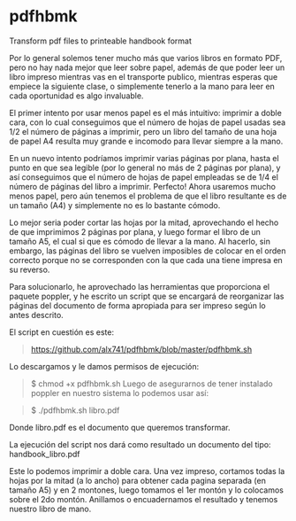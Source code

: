 # pdfhbmk
Transform pdf files to printeable handbook format



Por lo general solemos tener mucho más que varios libros en formato PDF, pero no hay nada mejor que leer sobre papel, además de que poder leer un libro impreso mientras vas en el transporte publico, mientras esperas que empiece la siguiente clase, o simplemente tenerlo a la mano para leer en cada oportunidad es algo invaluable.

El primer intento por usar menos papel es el más intuitivo: imprimir a doble cara, con lo cual conseguimos que el número de hojas de papel usadas sea 1/2 el número de páginas a imprimir, pero un libro del tamaño de una hoja de papel A4 resulta muy grande e incomodo para llevar siempre a la mano.

En un nuevo intento podríamos imprimir varias páginas por plana, hasta el punto en que sea legible (por lo general no más de 2 páginas por plana), y así conseguimos que el número de hojas de papel empleadas se de 1/4 el número de páginas del libro a imprimir. Perfecto! Ahora usaremos mucho menos papel, pero aún tenemos el problema de que el libro resultante es de un tamaño (A4) y simplemente no es lo bastante cómodo.

Lo mejor seria poder cortar las hojas por la mitad, aprovechando el hecho de que imprimimos 2 páginas por plana, y luego formar el libro de un tamaño A5, el cual si que es cómodo de llevar a la mano. Al hacerlo, sin embargo, las páginas del libro se vuelven imposibles de colocar en el orden correcto porque no se corresponden con la que cada una tiene impresa en su reverso.

Para solucionarlo, he aprovechado las herramientas que proporciona el paquete poppler, y he escrito un script que se encargará de reorganizar las páginas del documento de forma apropiada para ser impreso según lo antes descrito.

El script en cuestión es este:

> https://github.com/alx741/pdfhbmk/blob/master/pdfhbmk.sh

Lo descargamos y le damos permisos de ejecución:

> $ chmod +x pdfhbmk.sh
Luego de asegurarnos de tener instalado poppler en nuestro sistema lo podemos usar así:

> $ ./pdfhbmk.sh libro.pdf

Donde libro.pdf es el documento que queremos transformar.

La ejecución del script nos dará como resultado un documento del tipo: handbook_libro.pdf

Este lo podemos imprimir a doble cara. Una vez impreso, cortamos todas la hojas por la mitad (a lo ancho) para obtener cada pagina separada (en tamaño A5) y en 2 montones, luego tomamos el 1er montón y lo colocamos sobre el 2do montón. Anillamos o encuadernamos el resultado y tenemos nuestro libro de mano.


